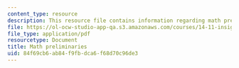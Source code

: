 ```yaml
---
content_type: resource
description: This resource file contains information regarding math preliminaries.
file: https://ol-ocw-studio-app-qa.s3.amazonaws.com/courses/14-11-insights-from-game-theory-into-social-behavior-fall-2013/84f69cb6ab84f9fbdca6f68d70c96de3_MIT14_11F13_Math_pre.pdf
file_type: application/pdf
resourcetype: Document
title: Math preliminaries
uid: 84f69cb6-ab84-f9fb-dca6-f68d70c96de3
---
```

